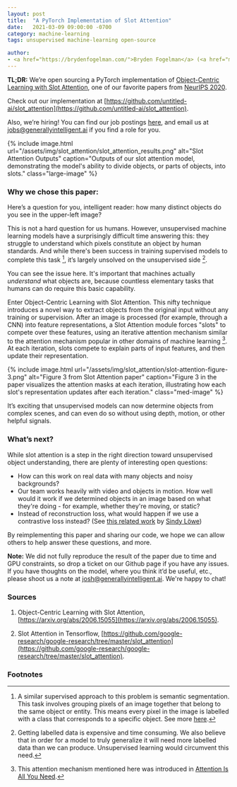 ```yaml
---
layout: post
title:  "A PyTorch Implementation of Slot Attention"
date:   2021-03-09 09:00:00 -0700
category: machine-learning
tags: unsupervised machine-learning open-source  

author: 
- <a href="https://brydenfogelman.com/">Bryden Fogelman</a> (<a href="mailto:bryden1995@gmail.com">email</a>)
---
```


**TL;DR:** We’re open sourcing a PyTorch implementation of [Object-Centric Learning with Slot Attention](https://arxiv.org/abs/2006.15055), one of our favorite papers from [NeurIPS 2020](https://neurips.cc/).


Check out our implementation at [https://github.com/untitled-ai/slot_attention](https://github.com/untitled-ai/slot_attention).

Also, we’re hiring! You can find our job postings [here](https://generally-intelligent.breezy.hr/), and email us at <a href="mailto:jobs@generallyintelligent.ai">jobs@generallyintelligent.ai</a> if you find a role for you.

{% include image.html 
url="/assets/img/slot_attention/slot_attention_results.png" 
alt="Slot Attention Outputs" 
caption="Outputs of our slot attention model, demonstrating the model's ability to divide objects, or parts of objects, into slots."
class="large-image"
%}

<!--more-->

### Why we chose this paper:

Here’s a question for you, intelligent reader: how many distinct objects do you see in the upper-left image?

This is not a hard question for us humans. However, unsupervised machine learning models have a surprisingly difficult time answering this: they struggle to understand which pixels constitute an object by human standards. And while there's been success in training supervised models to complete this task [^1], it’s largely unsolved on the unsupervised side [^2].

You can see the issue here. It's important that machines actually <i>understand</i> what objects are, because countless elementary tasks that humans can do require this basic capability.

Enter Object-Centric Learning with Slot Attention. This nifty technique introduces a novel way to extract objects from the original input without any training or supervision. After an image is processed (for example, through a CNN) into feature representations, a Slot Attention module forces "slots" to compete over these features, using an iterative attention mechanism similar to the attention mechanism popular in other domains of machine learning [^3]. At each iteration, slots compete to explain parts of input features, and then update their representation.

{% include image.html 
url="/assets/img/slot_attention/slot-attention-figure-3.png" 
alt="Figure 3 from Slot Attention paper" 
caption="Figure 3 in the paper visualizes the attention masks at each iteration, illustrating how each slot's representation updates after each iteration."
class="med-image"
%}

It’s exciting that unsupervised models can now determine objects from complex scenes, and can even do so without using depth, motion, or other helpful signals.

### What’s next?

While slot attention is a step in the right direction toward unsupervised object understanding, there are plenty of interesting open questions:
- How can this work on real data with many objects and noisy backgrounds?
- Our team works heavily with video and objects in motion. How well would it work if we determined objects in an image based on what they're doing - for example, whether they're moving, or static?
- Instead of reconstruction loss, what would happen if we use a contrastive loss instead? (See [this related work](https://arxiv.org/pdf/2011.10287.pdf) by [Sindy Löwe](https://loewex.github.io/))

By reimplementing this paper and sharing our code, we hope we can allow others to help answer these questions, and more. 

**Note:** We did not fully reproduce the result of the paper due to time and GPU constraints, so drop a ticket on our Github page if you have any issues. If you have thoughts on the model, where you think it’d be useful, etc., please shoot us a note at <a href="mailto:josh@generallyintelligent.ai">josh@generallyintelligent.ai</a>. We're happy to chat!

### Sources

1. Object-Centric Learning with Slot Attention, [https://arxiv.org/abs/2006.15055](https://arxiv.org/abs/2006.15055).

2. Slot Attention in Tensorflow, [https://github.com/google-research/google-research/tree/master/slot_attention](https://github.com/google-research/google-research/tree/master/slot_attention).

### Footnotes

[^1]: A similar supervised approach to this problem is semantic segmentation. This task involves grouping pixels of an image together that belong to the same object or entity. This means every pixel in the image is labelled with a class that corresponds to a specific object. See more [here](https://paperswithcode.com/task/semantic-segmentation). 

[^2]: Getting labelled data is expensive and time consuming. We also believe that in order for a model to truly generalize it will need more labelled data than we can produce. Unsupervised learning would circumvent this need.

[^3]: This attention mechanism mentioned here was introduced in [Attention Is All You Need](https://arxiv.org/abs/1706.03762).
